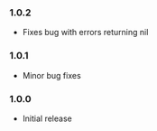 ### 1.0.2

* Fixes bug with errors returning nil

### 1.0.1

* Minor bug fixes

### 1.0.0

* Initial release
